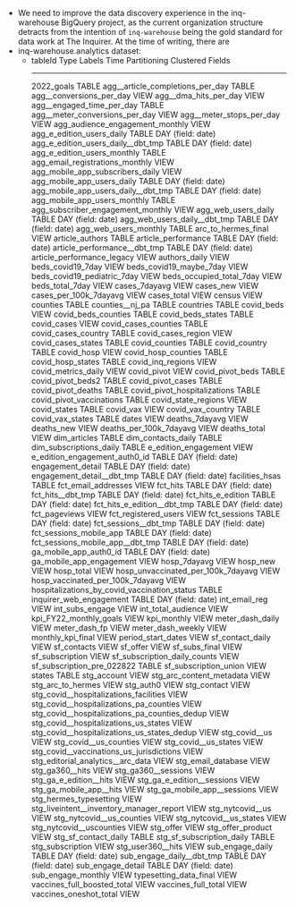 - We need to improve the data discovery experience in the inq-warehouse BigQuery project, as the current organization structure detracts from the intention of `inq-warehouse` being the gold standard for data work at The Inquirer. At the time of writing, there are
- inq-warehouse.analytics dataset:
	- tableId                      Type    Labels   Time Partitioning   Clustered Fields
	   ----------------------------------------------- ------- -------- ------------------- ------------------
	    2022_goals                                      TABLE
	    agg__article_completions_per_day                TABLE
	    agg__conversions_per_day                        VIEW
	    agg__dma_hits_per_day                           VIEW
	    agg__engaged_time_per_day                       TABLE
	    agg__meter_conversions_per_day                  VIEW
	    agg__meter_stops_per_day                        VIEW
	    agg_audience_engagement_monthly                 VIEW
	    agg_e_edition_users_daily                       TABLE            DAY (field: date)
	    agg_e_edition_users_daily__dbt_tmp              TABLE            DAY (field: date)
	    agg_e_edition_users_monthly                     TABLE
	    agg_email_registrations_monthly                 VIEW
	    agg_mobile_app_subscribers_daily                VIEW
	    agg_mobile_app_users_daily                      TABLE            DAY (field: date)
	    agg_mobile_app_users_daily__dbt_tmp             TABLE            DAY (field: date)
	    agg_mobile_app_users_monthly                    TABLE
	    agg_subscriber_engagement_monthly               VIEW
	    agg_web_users_daily                             TABLE            DAY (field: date)
	    agg_web_users_daily__dbt_tmp                    TABLE            DAY (field: date)
	    agg_web_users_monthly                           TABLE
	    arc_to_hermes_final                             VIEW
	    article_authors                                 TABLE
	    article_performance                             TABLE            DAY (field: date)
	    article_performance__dbt_tmp                    TABLE            DAY (field: date)
	    article_performance_legacy                      VIEW
	    authors_daily                                   VIEW
	    beds_covid19_7day                               VIEW
	    beds_covid19_maybe_7day                         VIEW
	    beds_covid19_pediatric_7day                     VIEW
	    beds_occupied_total_7day                        VIEW
	    beds_total_7day                                 VIEW
	    cases_7dayavg                                   VIEW
	    cases_new                                       VIEW
	    cases_per_100k_7dayavg                          VIEW
	    cases_total                                     VIEW
	    census                                          VIEW
	    counties                                        TABLE
	    counties__nj_pa                                 TABLE
	    countries                                       TABLE
	    covid_beds                                      VIEW
	    covid_beds_counties                             TABLE
	    covid_beds_states                               TABLE
	    covid_cases                                     VIEW
	    covid_cases_counties                            TABLE
	    covid_cases_country                             TABLE
	    covid_cases_region                              VIEW
	    covid_cases_states                              TABLE
	    covid_counties                                  TABLE
	    covid_country                                   TABLE
	    covid_hosp                                      VIEW
	    covid_hosp_counties                             TABLE
	    covid_hosp_states                               TABLE
	    covid_inq_regions                               VIEW
	    covid_metrics_daily                             VIEW
	    covid_pivot                                     VIEW
	    covid_pivot_beds                                TABLE
	    covid_pivot_beds2                               TABLE
	    covid_pivot_cases                               TABLE
	    covid_pivot_deaths                              TABLE
	    covid_pivot_hospitalizations                    TABLE
	    covid_pivot_vaccinations                        TABLE
	    covid_state_regions                             VIEW
	    covid_states                                    TABLE
	    covid_vax                                       VIEW
	    covid_vax_country                               TABLE
	    covid_vax_states                                TABLE
	    dates                                           VIEW
	    deaths_7dayavg                                  VIEW
	    deaths_new                                      VIEW
	    deaths_per_100k_7dayavg                         VIEW
	    deaths_total                                    VIEW
	    dim_articles                                    TABLE
	    dim_contacts_daily                              TABLE
	    dim_subscriptions_daily                         TABLE
	    e_edition_engagement                            VIEW
	    e_edition_engagement_auth0_id                   TABLE            DAY (field: date)
	    engagement_detail                               TABLE            DAY (field: date)
	    engagement_detail__dbt_tmp                      TABLE            DAY (field: date)
	    facilities_hsas                                 TABLE
	    fct_email_addresses                             VIEW
	    fct_hits                                        TABLE            DAY (field: date)
	    fct_hits__dbt_tmp                               TABLE            DAY (field: date)
	    fct_hits_e_edition                              TABLE            DAY (field: date)
	    fct_hits_e_edition__dbt_tmp                     TABLE            DAY (field: date)
	    fct_pageviews                                   VIEW
	    fct_registered_users                            VIEW
	    fct_sessions                                    TABLE            DAY (field: date)
	    fct_sessions__dbt_tmp                           TABLE            DAY (field: date)
	    fct_sessions_mobile_app                         TABLE            DAY (field: date)
	    fct_sessions_mobile_app__dbt_tmp                TABLE            DAY (field: date)
	    ga_mobile_app_auth0_id                          TABLE            DAY (field: date)
	    ga_mobile_app_engagement                        VIEW
	    hosp_7dayavg                                    VIEW
	    hosp_new                                        VIEW
	    hosp_total                                      VIEW
	    hosp_unvaccinated_per_100k_7dayavg              VIEW
	    hosp_vaccinated_per_100k_7dayavg                VIEW
	    hospitalizations_by_covid_vaccination_status    TABLE
	    inquirer_web_engagement                         TABLE            DAY (field: date)
	    int_email_reg                                   VIEW
	    int_subs_engage                                 VIEW
	    int_total_audience                              VIEW
	    kpi_FY22_monthly_goals                          VIEW
	    kpi_monthly                                     VIEW
	    meter_dash_daily                                VIEW
	    meter_dash_fp                                   VIEW
	    meter_dash_weekly                               VIEW
	    monthly_kpi_final                               VIEW
	    period_start_dates                              VIEW
	    sf_contact_daily                                VIEW
	    sf_contacts                                     VIEW
	    sf_offer                                        VIEW
	    sf_subs_final                                   VIEW
	    sf_subscription                                 VIEW
	    sf_subscription_daily_counts                    VIEW
	    sf_subscription_pre_022822                      TABLE
	    sf_subscription_union                           VIEW
	    states                                          TABLE
	    stg_account                                     VIEW
	    stg_arc_content_metadata                        VIEW
	    stg_arc_to_hermes                               VIEW
	    stg_auth0                                       VIEW
	    stg_contact                                     VIEW
	    stg_covid__hospitalizations_facilities          VIEW
	    stg_covid__hospitalizations_pa_counties         VIEW
	    stg_covid__hospitalizations_pa_counties_dedup   VIEW
	    stg_covid__hospitalizations_us_states           VIEW
	    stg_covid__hospitalizations_us_states_dedup     VIEW
	    stg_covid__us                                   VIEW
	    stg_covid__us_counties                          VIEW
	    stg_covid__us_states                            VIEW
	    stg_covid__vaccinations_us_jurisdictions        VIEW
	    stg_editorial_analytics__arc_data               VIEW
	    stg_email_database                              VIEW
	    stg_ga360__hits                                 VIEW
	    stg_ga360__sessions                             VIEW
	    stg_ga_e_edition__hits                          VIEW
	    stg_ga_e_edition__sessions                      VIEW
	    stg_ga_mobile_app__hits                         VIEW
	    stg_ga_mobile_app__sessions                     VIEW
	    stg_hermes_typesetting                          VIEW
	    stg_liveintent__inventory_manager_report        VIEW
	    stg_nytcovid__us                                VIEW
	    stg_nytcovid__us_counties                       VIEW
	    stg_nytcovid__us_states                         VIEW
	    stg_nytcovid__uscounties                        VIEW
	    stg_offer                                       VIEW
	    stg_offer_product                               VIEW
	    stg_sf_contact_daily                            TABLE
	    stg_sf_subscription_daily                       TABLE
	    stg_subscription                                VIEW
	    stg_user360__hits                               VIEW
	    sub_engage_daily                                TABLE            DAY (field: date)
	    sub_engage_daily__dbt_tmp                       TABLE            DAY (field: date)
	    sub_engage_detail                               TABLE            DAY (field: date)
	    sub_engage_monthly                              VIEW
	    typesetting_data_final                          VIEW
	    vaccines_full_boosted_total                     VIEW
	    vaccines_full_total                             VIEW
	    vaccines_oneshot_total                          VIEW